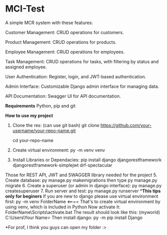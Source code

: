 # MCI-Test
A simple MCR system with these features:


Customer Management: CRUD operations for customers.

Product Management: CRUD operations for products.

Employee Management: CRUD operations for employees.

Task Management: CRUD operations for tasks, with filtering by status and assigned employee.

User Authentication: Register, login, and JWT-based authentication.

Admin Interface: Customizable Django admin interface for managing data.

API Documentation: Swagger UI for API documentation.


**Requirements**
Python, pip and git


**How to use my project**
1. Clone the res: (can use git bash)
   git clone https://github.com/your-username/your-repo-name.git

   cd your-repo-name
3. Create virtual environment: py -m venv venv
4. Install Libraries or Dependacies: pip install django djangorestframework djangorestframework-simplejwt drf-spectacular

Those for REST API, JWT and SWAGGER library needed for the project
5. Create database: py manage.py makemigrations then type py manage.py migrate
6. Create a superuser (or admin in django interface):  py manage.py createsuperuser
7. Run server and test: py manage.py runserver
***This tips only for beginers**
If you are new to django please use virtual environment first:
py -m venv FolderName   <==== That's to create virtual environment by using venv, which is included in Python
Now activate it:
FolderName\Scripts\activate.bat
The result should look like this:
(myworld) C:\Users\Your Name>
Then install django:
py -m pip install Django

*For prof, I  think you guys can open my folder :>
